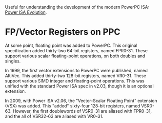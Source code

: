 Useful for understanding the development of the modern PowerPC ISA: [Power ISA Evolution](https://upload.wikimedia.org/wikipedia/commons/3/3b/PowerISA-evolution.svg).

# FP/Vector Registers on PPC #

At some point, floating point was added to PowerPC.
This original specification added thirty-two 64-bit registers, named FPR0-31.
These support various scalar floating-point operations, on both doubles and singles.

In 1999, the first vector extensions to PowerPC were published, named AltiVec.
This added thirty-two 128-bit registers, named VR0-31.
These support various SIMD integer and floating-point operations.
This was unified with the standard Power ISA spec in v2.03, though it is an optional extension.

In 2009, with Power ISA v2.06, the "Vector-Scalar Floating Point" extension (VSX) was added.
This "added" sixty-four 128-bit registers, named VSR0-63.
However, the first doublewords of VSR0-31 are aliased with FPR0-31, and the all of VSR32-63 are aliased with VR0-31.
